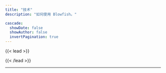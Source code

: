 ```yaml
---
title: "技术"
description: "如何使用 Blowfish。"

cascade:
  showDate: false
  showAuthor: false
  invertPagination: true
---
```


{{< lead >}}
<!-- 了解如何使用简单而强大的 Blowfish。 -->
{{< /lead >}}
<!-- 
本章节包含了你需要了解的有关 Blowfish 的所有信息。如果你是新用户，请查阅[安装]({{< ref "docs/installation" >}}) 指南，或者访问[示例]({{< ref "samples" >}}) 来了解 Blowfish 能做什么。 -->


---
